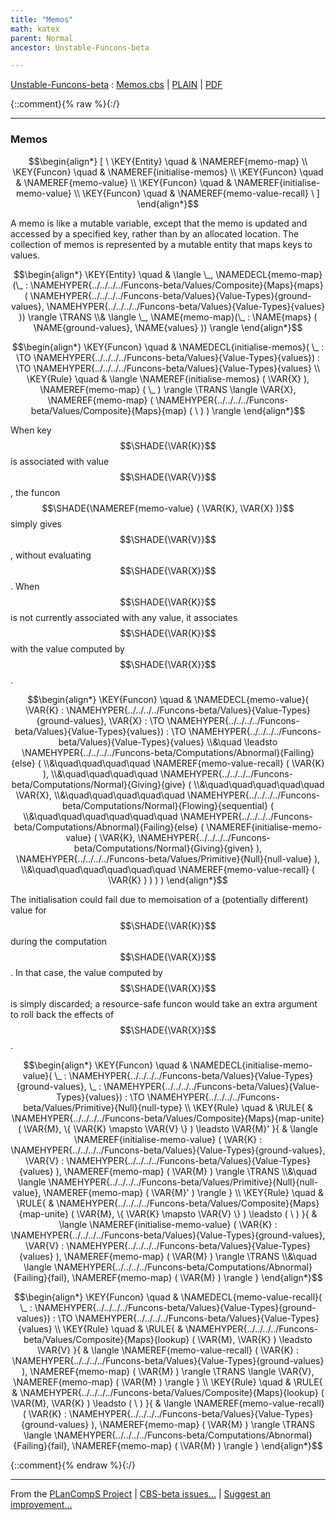 ```yaml
---
title: "Memos"
math: katex
parent: Normal
ancestor: Unstable-Funcons-beta

---
```

[Unstable-Funcons-beta] : [Memos.cbs] \| [PLAIN] \| [PDF]

{::comment}{% raw %}{:/}


----

### Memos
               


$$\begin{align*}
  [ \
  \KEY{Entity} \quad & \NAMEREF{memo-map} \\
  \KEY{Funcon} \quad & \NAMEREF{initialise-memos} \\
  \KEY{Funcon} \quad & \NAMEREF{memo-value} \\
  \KEY{Funcon} \quad & \NAMEREF{initialise-memo-value} \\
  \KEY{Funcon} \quad & \NAMEREF{memo-value-recall}
  \ ]
\end{align*}$$


A memo is like a mutable variable, except that the memo is updated and
accessed by a specified key, rather than by an allocated location. The
collection of memos is represented by a mutable entity that maps keys
to values.


$$\begin{align*}
  \KEY{Entity} \quad
  & \langle \_, \NAMEDECL{memo-map}(\_ : \NAMEHYPER{../../../../Funcons-beta/Values/Composite}{Maps}{maps}
                                                            (  \NAMEHYPER{../../../../Funcons-beta/Values}{Value-Types}{ground-values}, 
                                                                   \NAMEHYPER{../../../../Funcons-beta/Values}{Value-Types}{values} )) \rangle \TRANS  \\& 
    \langle \_, \NAME{memo-map}(\_ : \NAME{maps}
                                                            (  \NAME{ground-values}, 
                                                                   \NAME{values} )) \rangle
\end{align*}$$

$$\begin{align*}
  \KEY{Funcon} \quad
  & \NAMEDECL{initialise-memos}(
                       \_ :  \TO \NAMEHYPER{../../../../Funcons-beta/Values}{Value-Types}{values}) 
    :  \TO \NAMEHYPER{../../../../Funcons-beta/Values}{Value-Types}{values} 
\\
  \KEY{Rule} \quad
    &  \langle \NAMEREF{initialise-memos}
                            (  \VAR{X} ), \NAMEREF{memo-map} (  \_ ) \rangle \TRANS 
        \langle \VAR{X}, \NAMEREF{memo-map} (  \NAMEHYPER{../../../../Funcons-beta/Values/Composite}{Maps}{map}
                                                     (   \  ) ) \rangle
\end{align*}$$


When key $$\SHADE{\VAR{K}}$$ is associated with value $$\SHADE{\VAR{V}}$$, the funcon $$\SHADE{\NAMEREF{memo-value}
           (  \VAR{K}, 
                  \VAR{X} )}$$
simply gives $$\SHADE{\VAR{V}}$$, without evaluating $$\SHADE{\VAR{X}}$$. When $$\SHADE{\VAR{K}}$$ is not currently
associated with any value, it associates $$\SHADE{\VAR{K}}$$ with the value computed
by $$\SHADE{\VAR{X}}$$.


$$\begin{align*}
  \KEY{Funcon} \quad
  & \NAMEDECL{memo-value}(
                       \VAR{K} : \NAMEHYPER{../../../../Funcons-beta/Values}{Value-Types}{ground-values}, \VAR{X} :  \TO \NAMEHYPER{../../../../Funcons-beta/Values}{Value-Types}{values}) 
    :  \TO \NAMEHYPER{../../../../Funcons-beta/Values}{Value-Types}{values} \\&\quad
    \leadsto \NAMEHYPER{../../../../Funcons-beta/Computations/Abnormal}{Failing}{else}
               ( \\&\quad\quad\quad\quad \NAMEREF{memo-value-recall}
                       (  \VAR{K} ), \\&\quad\quad\quad\quad
                      \NAMEHYPER{../../../../Funcons-beta/Computations/Normal}{Giving}{give}
                       ( \\&\quad\quad\quad\quad\quad \VAR{X}, \\&\quad\quad\quad\quad\quad
                              \NAMEHYPER{../../../../Funcons-beta/Computations/Normal}{Flowing}{sequential}
                               ( \\&\quad\quad\quad\quad\quad\quad \NAMEHYPER{../../../../Funcons-beta/Computations/Abnormal}{Failing}{else}
                                       (  \NAMEREF{initialise-memo-value}
                                               (  \VAR{K}, 
                                                      \NAMEHYPER{../../../../Funcons-beta/Computations/Normal}{Giving}{given} ), 
                                              \NAMEHYPER{../../../../Funcons-beta/Values/Primitive}{Null}{null-value} ), \\&\quad\quad\quad\quad\quad\quad
                                      \NAMEREF{memo-value-recall}
                                       (  \VAR{K} ) ) ) )
\end{align*}$$


The initialisation could fail due to memoisation of a (potentially
different) value for $$\SHADE{\VAR{K}}$$ during the computation $$\SHADE{\VAR{X}}$$. In that case,
the value computed by $$\SHADE{\VAR{X}}$$ is simply discarded; a resource-safe
funcon would take an extra argument to roll back the effects of $$\SHADE{\VAR{X}}$$.


$$\begin{align*}
  \KEY{Funcon} \quad
  & \NAMEDECL{initialise-memo-value}(
                       \_ : \NAMEHYPER{../../../../Funcons-beta/Values}{Value-Types}{ground-values}, \_ : \NAMEHYPER{../../../../Funcons-beta/Values}{Value-Types}{values}) 
    :  \TO \NAMEHYPER{../../../../Funcons-beta/Values/Primitive}{Null}{null-type} 
\\
  \KEY{Rule} \quad
    & \RULE{
      & \NAMEHYPER{../../../../Funcons-beta/Values/Composite}{Maps}{map-unite}
          (  \VAR{M}, 
                 \{ \VAR{K} \mapsto 
                     \VAR{V} \} ) \leadsto 
          \VAR{M}'
      }{
      &  \langle \NAMEREF{initialise-memo-value}
                              (  \VAR{K} : \NAMEHYPER{../../../../Funcons-beta/Values}{Value-Types}{ground-values}, 
                                     \VAR{V} : \NAMEHYPER{../../../../Funcons-beta/Values}{Value-Types}{values} ), \NAMEREF{memo-map} (  \VAR{M} ) \rangle \TRANS \\&\quad
          \langle \NAMEHYPER{../../../../Funcons-beta/Values/Primitive}{Null}{null-value}, \NAMEREF{memo-map} (  \VAR{M}' ) \rangle
      }
\\
  \KEY{Rule} \quad
    & \RULE{
      & \NAMEHYPER{../../../../Funcons-beta/Values/Composite}{Maps}{map-unite}
          (  \VAR{M}, 
                 \{ \VAR{K} \mapsto 
                     \VAR{V} \} ) \leadsto 
          (   \  )
      }{
      &  \langle \NAMEREF{initialise-memo-value}
                              (  \VAR{K} : \NAMEHYPER{../../../../Funcons-beta/Values}{Value-Types}{ground-values}, 
                                     \VAR{V} : \NAMEHYPER{../../../../Funcons-beta/Values}{Value-Types}{values} ), \NAMEREF{memo-map} (  \VAR{M} ) \rangle \TRANS \\&\quad
          \langle \NAMEHYPER{../../../../Funcons-beta/Computations/Abnormal}{Failing}{fail}, \NAMEREF{memo-map} (  \VAR{M} ) \rangle
      }
\end{align*}$$

$$\begin{align*}
  \KEY{Funcon} \quad
  & \NAMEDECL{memo-value-recall}(
                       \_ : \NAMEHYPER{../../../../Funcons-beta/Values}{Value-Types}{ground-values}) 
    :  \TO \NAMEHYPER{../../../../Funcons-beta/Values}{Value-Types}{values} 
\\
  \KEY{Rule} \quad
    & \RULE{
      & \NAMEHYPER{../../../../Funcons-beta/Values/Composite}{Maps}{lookup}
          (  \VAR{M}, 
                 \VAR{K} ) \leadsto 
          \VAR{V}
      }{
      &  \langle \NAMEREF{memo-value-recall}
                              (  \VAR{K} : \NAMEHYPER{../../../../Funcons-beta/Values}{Value-Types}{ground-values} ), \NAMEREF{memo-map} (  \VAR{M} ) \rangle \TRANS 
          \langle \VAR{V}, \NAMEREF{memo-map} (  \VAR{M} ) \rangle
      }
\\
  \KEY{Rule} \quad
    & \RULE{
      & \NAMEHYPER{../../../../Funcons-beta/Values/Composite}{Maps}{lookup}
          (  \VAR{M}, 
                 \VAR{K} ) \leadsto 
          (   \  )
      }{
      &  \langle \NAMEREF{memo-value-recall}
                              (  \VAR{K} : \NAMEHYPER{../../../../Funcons-beta/Values}{Value-Types}{ground-values} ), \NAMEREF{memo-map} (  \VAR{M} ) \rangle \TRANS 
          \langle \NAMEHYPER{../../../../Funcons-beta/Computations/Abnormal}{Failing}{fail}, \NAMEREF{memo-map} (  \VAR{M} ) \rangle
      }
\end{align*}$$



[Funcons-beta]: /CBS-beta/math/Funcons-beta
  "FUNCONS-BETA"
[Unstable-Funcons-beta]: /CBS-beta/math/Unstable-Funcons-beta
  "UNSTABLE-FUNCONS-BETA"
[Languages-beta]: /CBS-beta/math/Languages-beta
  "LANGUAGES-BETA"
[Unstable-Languages-beta]: /CBS-beta/math/Unstable-Languages-beta
  "UNSTABLE-LANGUAGES-BETA"
[CBS-beta]: /CBS-beta
  "CBS-BETA"
[Memos.cbs]: https://github.com/plancomps/CBS-beta/blob/master/Unstable-Funcons-beta/Computations/Normal/Memos/Memos.cbs
  "CBS SOURCE FILE ON GITHUB"
[PLAIN]: /CBS-beta/docs/Unstable-Funcons-beta/Computations/Normal/Memos
  "CBS SOURCE WEB PAGE"
 [PRETTY]: /CBS-beta/math/Unstable-Funcons-beta/Computations/Normal/Memos
  "CBS-KATEX WEB PAGE"
[PDF]: https://github.com/plancomps/CBS-beta/blob/master/Unstable-Funcons-beta/Computations/Normal/Memos/Memos.pdf
  "CBS-LATEX PDF FILE"
[PLanCompS Project]: https://plancomps.github.io
  "PROGRAMMING LANGUAGE COMPONENTS AND SPECIFICATIONS PROJECT HOME PAGE"
{::comment}{% endraw %}{:/}


____

From the [PLanCompS Project] | [CBS-beta issues...] | [Suggest an improvement...]

[CBS-beta issues...]: https://github.com/plancomps/CBS-beta/issues
  "CBS-BETA ISSUE REPORTS ON GITHUB"
[Suggest an improvement...]: mailto:plancomps@gmail.com?Subject=CBS-beta%20-%20comment&Body=Re%3A%20CBS-beta%20specification%20at%20Computations/Normal/Memos/Memos.cbs%0A%0AComment/Query/Issue/Suggestion%3A%0A%0A%0ASignature%3A%0A
  "GENERATE AN EMAIL TEMPLATE"
